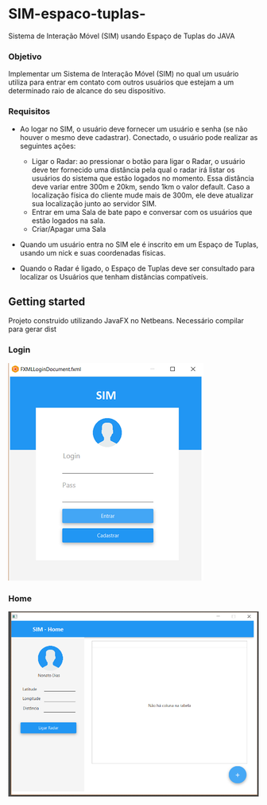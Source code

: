 # SIM-espaco-tuplas-
 Sistema de Interação Móvel (SIM) usando Espaço de Tuplas do JAVA

### Objetivo
Implementar um Sistema de Interação Móvel (SIM) no qual um usuário utiliza
para entrar em contato com outros usuários que estejam a um determinado raio de alcance do
seu dispositivo.

### Requisitos
- Ao logar no SIM, o usuário deve fornecer um usuário e senha (se não
houver o mesmo deve cadastrar). Conectado, o usuário pode realizar as seguintes ações:
  - Ligar o Radar: ao pressionar o botão para ligar o Radar, o usuário deve ter
fornecido uma distância pela qual o radar irá listar os usuários do sistema
que estão logados no momento. Essa distância deve variar entre 300m e
20km, sendo 1km o valor default. Caso a localização física do cliente mude
mais de 300m, ele deve atualizar sua localização junto ao servidor SIM.
  - Entrar em uma Sala de bate papo e conversar com os usuários que estão
logados na sala.
  - Criar/Apagar uma Sala

- Quando um usuário entra no SIM ele é inscrito em um Espaço de Tuplas, usando um
nick e suas coordenadas físicas.
- Quando o Radar é ligado, o Espaço de Tuplas deve ser consultado para localizar os
Usuários que tenham distâncias compatíveis. 

## Getting started
Projeto construido utilizando JavaFX no Netbeans. Necessário compilar para gerar dist

### Login

![alt img](https://raw.githubusercontent.com/NonatoDias/SIM-espaco-tuplas-/master/img/login.PNG)


### Home

![alt img](https://raw.githubusercontent.com/NonatoDias/SIM-espaco-tuplas-/master/img/home.PNG)